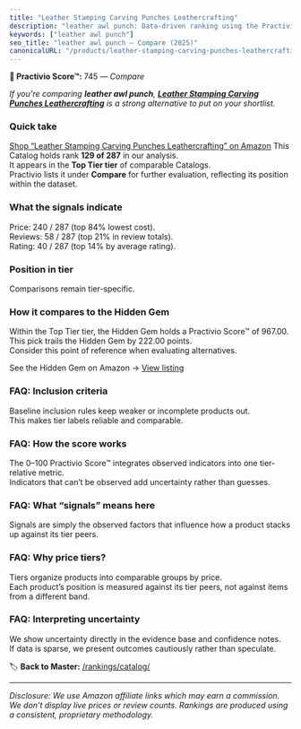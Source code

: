 ```yaml
---
title: "Leather Stamping Carving Punches Leathercrafting"
description: "leather awl punch: Data-driven ranking using the Practivio Score™. Positioned by quality, value, demand, findability, momentum."
keywords: ["leather awl punch"]
seo_title: "leather awl punch — Compare (2025)"
canonicalURL: "/products/leather-stamping-carving-punches-leathercrafting-B08DRH89R2/"
---
```


**🛒 Practivio Score™:** 745 — _Compare_


*If you're comparing **leather awl punch**, **[Leather Stamping Carving Punches Leathercrafting](https://www.amazon.com/dp/B08DRH89R2?tag=practivio-20)** is a strong alternative to put on your shortlist.*
### Quick take
[Shop “Leather Stamping Carving Punches Leathercrafting” on Amazon](https://www.amazon.com/dp/B08DRH89R2?tag=practivio-20)
This Catalog holds rank **129 of 287** in our analysis.  
It appears in the **Top Tier tier** of comparable Catalogs.  
Practivio lists it under **Compare** for further evaluation, reflecting its position within the dataset.

### What the signals indicate
Price: 240 / 287 (top 84% lowest cost).  
Reviews: 58 / 287 (top 21% in review totals).  
Rating: 40 / 287 (top 14% by average rating).  

### Position in tier
Comparisons remain tier-specific.

### How it compares to the Hidden Gem
Within the Top Tier tier, the Hidden Gem holds a Practivio Score™ of 967.00.  
This pick trails the Hidden Gem by 222.00 points.  
Consider this point of reference when evaluating alternatives.  

See the Hidden Gem on Amazon → [View listing](https://www.amazon.com/dp/B07TP844VN?tag=practivio-20)

### FAQ: Inclusion criteria
Baseline inclusion rules keep weaker or incomplete products out.  
This makes tier labels reliable and comparable.

### FAQ: How the score works
The 0–100 Practivio Score™ integrates observed indicators into one tier-relative metric.  
Indicators that can’t be observed add uncertainty rather than guesses.

### FAQ: What “signals” means here
Signals are simply the observed factors that influence how a product stacks up against its tier peers.

### FAQ: Why price tiers?
Tiers organize products into comparable groups by price.  
Each product’s position is measured against its tier peers, not against items from a different band.

### FAQ: Interpreting uncertainty
We show uncertainty directly in the evidence base and confidence notes.  
If data is sparse, we present outcomes cautiously rather than speculate.

<!-- Missing template for Compare/CompareWithinPriceClass -->


🏷️ **Back to Master:** [/rankings/catalog/](/rankings/catalog/)

---
_Disclosure: We use Amazon affiliate links which may earn a commission. We don’t display live prices or review counts. Rankings are produced using a consistent, proprietary methodology._
